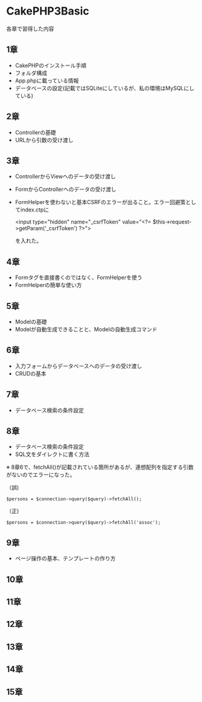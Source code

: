 # CakePHP3Basic

各章で習得した内容

## 1章

- CakePHPのインストール手順
- フォルダ構成
- App.phpに載っている情報
- データベースの設定(記載ではSQLiteにしているが、私の環境はMySQLにしている)

## 2章

- Controllerの基礎
- URLから引数の受け渡し

## 3章

- ControllerからViewへのデータの受け渡し
- FormからControllerへのデータの受け渡し
- FormHelperを使わないと基本CSRFのエラーが出ること。エラー回避策としてindex.ctpに

    &lt;input type=&quot;hidden&quot; name=&quot;_csrfToken&quot; value=&quot;&lt;?= $this-&gt;request-&gt;getParam('_csrfToken') ?&gt;&quot;&gt;

    を入れた。

## 4章

- Formタグを直接書くのではなく、FormHelperを使う
- FormHelperの簡単な使い方

## 5章

- Modelの基礎
- Modelが自動生成できることと、Modelの自動生成コマンド

## 6章

- 入力フォームからデータベースへのデータの受け渡し
- CRUDの基本

## 7章

- データベース検索の条件設定

## 8章

- データベース検索の条件設定
- SQL文をダイレクトに書く方法

※ 8章6で、fetchAll()が記載されている箇所があるが、連想配列を指定する引数がないのでエラーになった。

（誤)

    $persons = $connection->query($query)->fetchAll();


（正)

    $persons = $connection->query($query)->fetchAll('assoc');

## 9章

- ページ操作の基本、テンプレートの作り方

## 10章


## 11章



## 12章



## 13章



## 14章



## 15章
